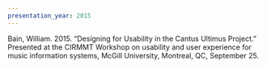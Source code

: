 ```yaml
---
presentation_year: 2015
---
```

Bain, William. 2015. “Designing for Usability in the Cantus Ultimus Project.” Presented at the CIRMMT Workshop on usability and user experience for music information systems, McGill University, Montreal, QC, September 25.
